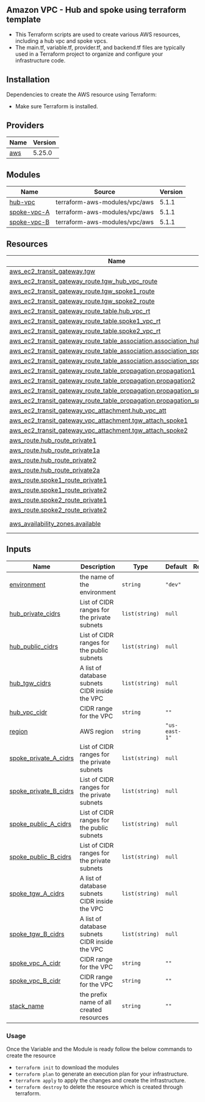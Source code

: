 ## Amazon VPC - Hub and spoke using terraform template
- This Terraform scripts are used to create various AWS resources, including a hub vpc and spoke vpcs.
- The main.tf, variable.tf, provider.tf, and backend.tf files are typically used in a Terraform project to organize and configure your infrastructure code.

## Installation
Dependencies to create the AWS resource using Terraform: 
- Make sure Terraform is installed.


## Providers

| Name | Version |
|------|---------|
| <a name="provider_aws"></a> [aws](#provider\_aws) | 5.25.0 |

## Modules

| Name | Source | Version |
|------|--------|---------|
| <a name="module_hub-vpc"></a> [hub-vpc](#module\_hub-vpc) | terraform-aws-modules/vpc/aws | 5.1.1 |
| <a name="module_spoke-vpc-A"></a> [spoke-vpc-A](#module\_spoke-vpc-A) | terraform-aws-modules/vpc/aws | 5.1.1 |    
| <a name="module_spoke-vpc-B"></a> [spoke-vpc-B](#module\_spoke-vpc-B) | terraform-aws-modules/vpc/aws | 5.1.1 |    

## Resources

| Name | Type |
|------|------|
| [aws_ec2_transit_gateway.tgw](https://registry.terraform.io/providers/hashicorp/aws/latest/docs/resources/ec2_transit_gateway) | resource |
| [aws_ec2_transit_gateway_route.tgw_hub_vpc_route](https://registry.terraform.io/providers/hashicorp/aws/latest/docs/resources/ec2_transit_gateway_route) | resource |
| [aws_ec2_transit_gateway_route.tgw_spoke1_route](https://registry.terraform.io/providers/hashicorp/aws/latest/docs/resources/ec2_transit_gateway_route) | resource |
| [aws_ec2_transit_gateway_route.tgw_spoke2_route](https://registry.terraform.io/providers/hashicorp/aws/latest/docs/resources/ec2_transit_gateway_route) | resource |
| [aws_ec2_transit_gateway_route_table.hub_vpc_rt](https://registry.terraform.io/providers/hashicorp/aws/latest/docs/resources/ec2_transit_gateway_route_table) | resource |
| [aws_ec2_transit_gateway_route_table.spoke1_vpc_rt](https://registry.terraform.io/providers/hashicorp/aws/latest/docs/resources/ec2_transit_gateway_route_table) | resource |
| [aws_ec2_transit_gateway_route_table.spoke2_vpc_rt](https://registry.terraform.io/providers/hashicorp/aws/latest/docs/resources/ec2_transit_gateway_route_table) | resource |
| [aws_ec2_transit_gateway_route_table_association.association_hub_vpc](https://registry.terraform.io/providers/hashicorp/aws/latest/docs/resources/ec2_transit_gateway_route_table_association) | resource |
| [aws_ec2_transit_gateway_route_table_association.association_spoke1_vpc](https://registry.terraform.io/providers/hashicorp/aws/latest/docs/resources/ec2_transit_gateway_route_table_association) | resource |
| [aws_ec2_transit_gateway_route_table_association.association_spoke2_vpc](https://registry.terraform.io/providers/hashicorp/aws/latest/docs/resources/ec2_transit_gateway_route_table_association) | resource |
| [aws_ec2_transit_gateway_route_table_propagation.propagation1](https://registry.terraform.io/providers/hashicorp/aws/latest/docs/resources/ec2_transit_gateway_route_table_propagation) | resource |
| [aws_ec2_transit_gateway_route_table_propagation.propagation2](https://registry.terraform.io/providers/hashicorp/aws/latest/docs/resources/ec2_transit_gateway_route_table_propagation) | resource |
| [aws_ec2_transit_gateway_route_table_propagation.propagation_spoke1](https://registry.terraform.io/providers/hashicorp/aws/latest/docs/resources/ec2_transit_gateway_route_table_propagation) | resource |
| [aws_ec2_transit_gateway_route_table_propagation.propagation_spoke2](https://registry.terraform.io/providers/hashicorp/aws/latest/docs/resources/ec2_transit_gateway_route_table_propagation) | resource |
| [aws_ec2_transit_gateway_vpc_attachment.hub_vpc_att](https://registry.terraform.io/providers/hashicorp/aws/latest/docs/resources/ec2_transit_gateway_vpc_attachment) | resource |
| [aws_ec2_transit_gateway_vpc_attachment.tgw_attach_spoke1](https://registry.terraform.io/providers/hashicorp/aws/latest/docs/resources/ec2_transit_gateway_vpc_attachment) | resource |
| [aws_ec2_transit_gateway_vpc_attachment.tgw_attach_spoke2](https://registry.terraform.io/providers/hashicorp/aws/latest/docs/resources/ec2_transit_gateway_vpc_attachment) | resource |
| [aws_route.hub_route_private1](https://registry.terraform.io/providers/hashicorp/aws/latest/docs/resources/route) | resource |
| [aws_route.hub_route_private1a](https://registry.terraform.io/providers/hashicorp/aws/latest/docs/resources/route) | resource |
| [aws_route.hub_route_private2](https://registry.terraform.io/providers/hashicorp/aws/latest/docs/resources/route) | resource |
| [aws_route.hub_route_private2a](https://registry.terraform.io/providers/hashicorp/aws/latest/docs/resources/route) | resource |
| [aws_route.spoke1_route_private1](https://registry.terraform.io/providers/hashicorp/aws/latest/docs/resources/route) | resource |
| [aws_route.spoke1_route_private2](https://registry.terraform.io/providers/hashicorp/aws/latest/docs/resources/route) | resource |
| [aws_route.spoke2_route_private1](https://registry.terraform.io/providers/hashicorp/aws/latest/docs/resources/route) | resource |
| [aws_route.spoke2_route_private2](https://registry.terraform.io/providers/hashicorp/aws/latest/docs/resources/route) | resource |
| [aws_availability_zones.available](https://registry.terraform.io/providers/hashicorp/aws/latest/docs/data-sources/availability_zones) | data source |

## Inputs

| Name | Description | Type | Default | Required |
|------|-------------|------|---------|:--------:|
| <a name="input_environment"></a> [environment](#input\_environment) | the name of the environment | `string` | `"dev"` | no |
| <a name="input_hub_private_cidrs"></a> [hub\_private\_cidrs](#input\_hub\_private\_cidrs) | List of CIDR ranges for the private subnets | `list(string)` | `null` | no |
| <a name="input_hub_public_cidrs"></a> [hub\_public\_cidrs](#input\_hub\_public\_cidrs) | List of CIDR ranges for the public subnets | `list(string)` | `null` | no |
| <a name="input_hub_tgw_cidrs"></a> [hub\_tgw\_cidrs](#input\_hub\_tgw\_cidrs) | A list of database subnets CIDR inside the VPC | `list(string)` | `null` | no |
| <a name="input_hub_vpc_cidr"></a> [hub\_vpc\_cidr](#input\_hub\_vpc\_cidr) | CIDR range for the VPC | `string` | `""` | no |
| <a name="input_region"></a> [region](#input\_region) | AWS region | `string` | `"us-east-1"` | no |
| <a name="input_spoke_private_A_cidrs"></a> [spoke\_private\_A\_cidrs](#input\_spoke\_private\_A\_cidrs) | List of CIDR ranges for the private subnets | `list(string)` | `null` | no |
| <a name="input_spoke_private_B_cidrs"></a> [spoke\_private\_B\_cidrs](#input\_spoke\_private\_B\_cidrs) | List of CIDR ranges for the private subnets | `list(string)` |`null` | no |
| <a name="input_spoke_public_A_cidrs"></a> [spoke\_public\_A\_cidrs](#input\_spoke\_public\_A\_cidrs) | List of CIDR ranges for the public subnets | `list(string)` | `null` | no |    
| <a name="input_spoke_public_B_cidrs"></a> [spoke\_public\_B\_cidrs](#input\_spoke\_public\_B\_cidrs) | List of CIDR ranges for the private subnets | `list(string)` | `null` | no |   
| <a name="input_spoke_tgw_A_cidrs"></a> [spoke\_tgw\_A\_cidrs](#input\_spoke\_tgw\_A\_cidrs) | A list of database subnets CIDR inside the VPC | `list(string)` | `null` | no |
| <a name="input_spoke_tgw_B_cidrs"></a> [spoke\_tgw\_B\_cidrs](#input\_spoke\_tgw\_B\_cidrs) | A list of database subnets CIDR inside the VPC | `list(string)` | `null` | no |
| <a name="input_spoke_vpc_A_cidr"></a> [spoke\_vpc\_A\_cidr](#input\_spoke\_vpc\_A\_cidr) | CIDR range for the VPC | `string` | `""` | no |
| <a name="input_spoke_vpc_B_cidr"></a> [spoke\_vpc\_B\_cidr](#input\_spoke\_vpc\_B\_cidr) | CIDR range for the VPC | `string` | `""` | no |
| <a name="input_stack_name"></a> [stack\_name](#input\_stack\_name) | the prefix name of all created resources | `string` | `""` | no |

### Usage
Once the Variable and the Module is ready follow the below commands to create the resource
- ```terraform init``` to download the modules
- ```terraform plan``` to generate an execution plan for your infrastructure. 
- ```terraform apply``` to apply the changes and create the infrastructure.
- ```terraform destroy``` to delete the resource which is created through terraform.


